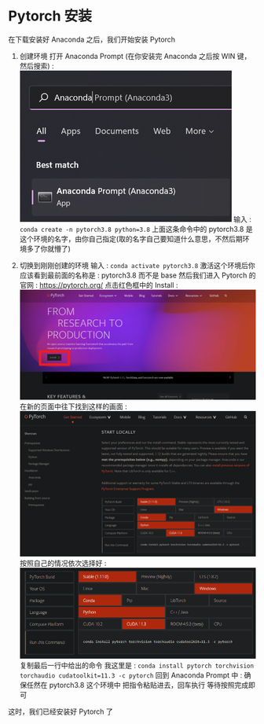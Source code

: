 # Pytorch 安装
在下载安装好 Anaconda 之后，我们开始安装 Pytorch

1. 创建环境
	打开 Anaconda Prompt (在你安装完 Anaconda 之后按 WIN 键，然后搜索) :![image-20220626165815333](https://raw.githubusercontent.com/Lucid1ty/images/main/picture/image-20220626165815333.png)
	输入 : `conda create -n pytorch3.8 python=3.8`
	上面这条命令中的 pytorch3.8 是这个环境的名字，由你自己指定(取的名字自己要知道什么意思，不然后期环境多了你就懵了)
	
2. 切换到刚刚创建的环境
	输入 : `conda activate pytorch3.8`
	激活这个环境后你应该看到最前面的名称是 : pytorch3.8 而不是 base
	然后我们进入 Pytorch 的官网 : https://pytorch.org/
	点击红色框中的 Install :![image-20220626164616560](https://raw.githubusercontent.com/Lucid1ty/images/main/picture/image-20220626164616560.png)
	在新的页面中往下找到这样的画面 :![image-20220626164757985](https://raw.githubusercontent.com/Lucid1ty/images/main/picture/image-20220626164757985.png)
	按照自己的情况依次选择好 :
	![image-20220626164926081](https://raw.githubusercontent.com/Lucid1ty/images/main/picture/image-20220626164926081.png)
	复制最后一行中给出的命令
	我这里是 : `conda install pytorch torchvision torchaudio cudatoolkit=11.3 -c pytorch`
	回到 Anaconda Prompt 中 :
	确保任然在 pytorch3.8 这个环境中
	把指令粘贴进去，回车执行
	等待按照完成即可

这时，我们已经安装好 Pytorch 了